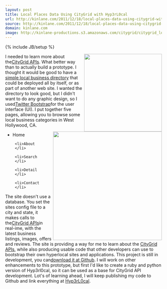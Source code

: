 ```yaml
---
layout: post
title: Local Places Data Using CityGrid with Hyp3rL0cal
url: http://kinlane.com/2011/12/18/local-places-data-using-citygrid-with-hyp3rl0cal/
source: http://kinlane.com/2011/12/18/local-places-data-using-citygrid-with-hyp3rl0cal/
domain: kinlane.com
image: http://kinlane-productions.s3.amazonaws.com/citygrid/citygrid_logo.jpg
---
```

{% include JB/setup %}<p>
     <a title="CityGrid APIs"
        href="http://developer.citygridmedia.com/"
        target=""><img class="c1"
          src="http://kinlane-productions.s3.amazonaws.com/citygrid/citygrid_logo.jpg"
          alt=""
          width="250"
          align="right" /></a>I needed to learn more about the<a title="CityGrid APIs"
        href="http://developer.citygridmedia.com/"
        target="">CityGrid APIs</a>. What better way than to actually build a prototype. I thought it would be good to have a <a title="simple local business directory"
        href="http://hyp3rl0cal.com/index.php">simple local business directory</a> that could be deployed all by itself, or as part of another web site. I wanted the directory to look good, but I didn't want to do any graphic design, so I used<a href="http://twitter.github.com/bootstrap/">Twitter Bootstrap</a>for the user interface (UI). I put together five pages, allowing you to browse some local business categories in West Hollywood, CA.<a title="Hyp3rL0cal"
        href="http://hyp3rl0cal.com/"><img class="c1"
          src="http://kinlane-productions.s3.amazonaws.com/hyp3rl0cal/Hyp3rL0cal-3.png"
          alt=""
          width="350"
          align="right" /></a>
</p>

<ul class="mainlist">
     <li>Home
     </li>

     <li>About
     </li>

     <li>Search
     </li>

     <li>Detail
     </li>

     <li>Contact
     </li>
</ul>

<p>
     The site doesn't use a database. You set the sites config file to a city and state, it makes calls to the<a title="CityGrid APIs"
        href="http://developer.citygridmedia.com/"
        target="">CityGrid APIs</a>in real-ime, with the latest business listings, images, offers and reviews. The site is providing a way for me to learn about the <a title="CityGrid APIs"
        href="http://developer.citygridmedia.com/"
        target="">CityGrid APIs</a>, while also producing usable code that other developers can use to bootstrap their own hyperlocal sites and applications. This project is still in development, you can<a href="https://github.com/kinlane/CityGrid---Local-Directory"
        target="_blank">download it at Github</a>. I will work on other enhancements to this prototype, but first I'd like to create a ruby and python version of Hyp3rl0cal, so it can be used as a base for CityGrid API development. Lot's of learning ahead, I will keep publishing my code to Github and link everything at <a title="Hyp3rL0cal"
        href="http://hyp3rl0cal.com/">Hyp3rL0cal</a>.  
</p>